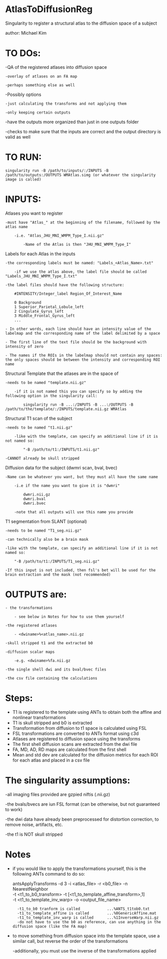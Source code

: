 # AtlasToDiffusionReg
Singularity to register a structural atlas to the diffusion space of a subject

author: Michael Kim


# TO DOs:

-QA of the registered atlases into diffusion space

	-overlay of atlases on an FA map

	-perhaps something else as well

-Possibly options

	-just calculating the transforms and not applying them
	
	-only keeping certain outputs
	
-have the outputs more organized than just in one outputs folder

-checks to make sure that the inputs are correct and the output directory is valid as well


# TO RUN:

	singularity run -B /path/to/inputs/:/INPUTS -B /path/to/outputs:/OUTPUTS WMAtlas.simg (or whatever the singularity image is called)

# INPUTS:

Atlases you want to register

	-must have "Atlas_" at the beginning of the filename, followed by the atlas name
	
		-i.e. "Atlas_JHU_MNI_WMPM_Type_I.nii.gz"
		
			-Name of the Atlas is then "JHU_MNI_WMPM_Type_I"
			
Labels for each Atlas in the inputs

	-the corresponding labels must be named: "Labels_<Atlas_Name>.txt"
	
		-if we use the atlas above, the label file should be called "Labels_JHU_MNI_WMPM_Type_I.txt"
		
	-the label files should have the following structure:
	
		#INTENSITY/Integer_label Region_Of_Interest_Name

		0 Background			
		1 Superior_Parietal_Lobule_left
		2 Cingulate_Gyrus_left
		3 Middle_Frontal_Gyrus_left
		...
		
	- In other words, each line should have an intensity value of the labelmap and the corresponding name of the label delimited by a space
	
	- The first line of the text file should be the background with intensity of zero
	
	- The names if the ROIs in the labelmap should not contain any spaces: the only spaces should be between the intensity and corresponding ROI name
Structural Template that the atlases are in the space of

	-needs to be named "template.nii.gz"
	
		-if it is not named this you can specify so by adding the following option in the singularity call:
		
			singularity run -B ...:/INPUTS -B ...:/OUTPUTS -B /path/to/the/template/:/INPUTS/template.nii.gz WMAtlas
			
Structural T1 scan of the subject

	-needs to be named "t1.nii.gz"
	
		-like with the template, can specify an additional line if it is not named so:
		
			"-B /path/to/t1:/INPUTS/t1.nii.gz"
			
	-CANNOT already be skull stripped
	
Diffusion data for the subject (dwmri scan, bval, bvec)

	-Name can be whatever you want, but they must all have the same name
	
		-i.e if the name you want to give it is "dwmri"
		
			dwmri.nii.gz
			dwmri.bval
			dwmri.bvec
			
		-note that all outputs will use this name you provide
		
T1 segmentation from SLANT (optional)

	-needs to be named "T1_seg.nii.gz"
	
	-can technically also be a brain mask
	
	-like with the template, can specify an additional line if it is not named so:
	
		"-B /path/to/t1:/INPUTS/T1_seg.nii.gz"
		
	-If this input is not included, then fsl's bet will be used for the brain extraction and the mask (not recommended)

# OUTPUTS are:

	- the transformations
	
		- see below in Notes for how to use them yourself
		
	-the registered atlases
	
		- <dwiname>%<atlas_name>.nii.gz
		
	-skull stripped t1 and the extracted b0
	
	-diffusion scalar maps
	
		-e.g. <dwiname>%fa.nii.gz
		
	-the single shell dwi and its bval/bvec files
	
	-the csv file containing the calculations
	
# Steps:
- T1 is registered to the template using ANTs to obtain both the affine and nonlinear transformations
- T1 is skull stripped and b0 is extracted
- Transformation from diffusion to t1 space is calculated using FSL
- FSL transformations are converted to ANTs format using c3d
- Atlases are registered to diffusion space using the transforms
- The first shell diffusion scans are extracted from the dwi file
- FA, MD, AD, RD maps are calculated from the first shell
- Mean and std dev are calculated for the diffusion metrics for each ROI for each atlas and placed in a csv file



# The singularity assumptions: 

-all imaging files provided are gzpied niftis (.nii.gz) 

-the bvals/bvecs are iun FSL format (can be otherwise, but not guaranteed to work)

-the dwi data have already been preprocessed for distortion correction, to remove noise, artifacts, etc.

-the t1 is NOT skull stripped



# Notes

- if you  would like to apply the transformations yourself, this is the following ANTs command to do so:

	antsApplyTransforms -d 3 -i <atlas_file> -r <b0_file> -n NearestNeighbor \
	-t <t1_to_b0_transform> -t [<t1_to_template_affine_transform>,1] \
	-t <t1_to_template_inv_warp> -o <output_file_name>

		-t1_to_b0 tranform is called 			...%ANTS_t1tob0.txt
		-t1_to_template_affine is called		...%0GenericAffine.mat
		-t1_to_template_inv_warp is called		...%1InverseWarp.nii.gz
		-do not have to use the b0 as reference, can use anything in the diffusion space (like the FA map)

- to move something from diffusion space into the template space, use a similar call, but reverse the order of the transformations

	

	-additionally, you must use the inverse of the transformations applied 





